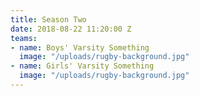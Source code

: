 ```yaml
---
title: Season Two
date: 2018-08-22 11:20:00 Z
teams:
- name: Boys' Varsity Something
  image: "/uploads/rugby-background.jpg"
- name: Girls' Varsity Something
  image: "/uploads/rugby-background.jpg"
---
```


